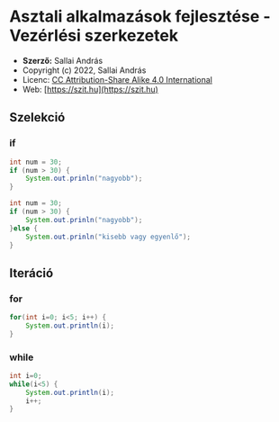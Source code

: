 # Asztali alkalmazások fejlesztése - Vezérlési szerkezetek

* **Szerző:** Sallai András
* Copyright (c) 2022, Sallai András
* Licenc: [CC Attribution-Share Alike 4.0 International](https://creativecommons.org/licenses/by-sa/4.0/)
* Web: [https://szit.hu](https://szit.hu)

## Szelekció

### if

```java
int num = 30;
if (num > 30) {
    System.out.prinln("nagyobb");
}
```

```java
int num = 30;
if (num > 30) {
    System.out.prinln("nagyobb");
}else {
    System.out.prinln("kisebb vagy egyenlő");
}
```

## Iteráció

### for

```java
for(int i=0; i<5; i++) {
    System.out.println(i);
}
```

### while

```java
int i=0;
while(i<5) {
    System.out.println(i);
    i++;
}
```
